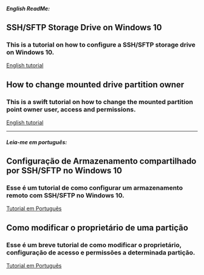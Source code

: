#### _English ReadMe:_
## SSH/SFTP Storage Drive on Windows 10
### This is a tutorial on how to configure a SSH/SFTP storage drive on Windows 10.
[English tutorial](https://github.com/synini/SFTP-Drive/blob/master/SFTP%20Drive_en.md)

## How to change mounted drive partition owner
### This is a swift tutorial on how to change the mounted partition point owner user, access and permissions.
[English tutorial](https://github.com/synini/SFTP-Drive/blob/master/Fix%20partition%20ownership_en.md)

---

#### _Leia-me em português:_
## Configuração de Armazenamento compartilhado por SSH/SFTP no Windows 10
### Esse é um tutorial de como configurar um armazenamento remoto com SSH/SFTP no Windows 10.
[Tutorial em Português](https://github.com/synini/SFTP-Drive/blob/master/SFTP%20Drive_pt.md)

## Como modificar o proprietário de uma partição
### Esse é um breve tutorial de como modificar o proprietário, configuração de acesso e permissões a determinada partição.
[Tutorial em Português](https://github.com/synini/SFTP-Drive/blob/master/Fix%20partition%20ownership_pt.md)
